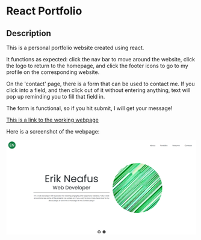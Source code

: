 # React Portfolio

## Description

This is a personal portfolio website created using react.

It functions as expected: click the nav bar to move around the website, click the logo to return to the homepage, and click the footer icons to go to my profile on the corresponding website.

On the 'contact' page, there is a form that can be used to contact me. If you click into a field, and then click out of it without entering anything, text will pop up reminding you to fill that field in.

The form is functional, so if you hit submit, I will get your message!

[This is a link to the working webpage](https://erik814.github.io/react-portfolio/)

Here is a screenshot of the webpage:

![Screenshot](./src/assets/screenshot.png)